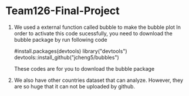 # Team126-Final-Project

1. We used a external function called bubble to make the bubble plot
   In order to activate this code sucessfully, you need to download the bubble package by run following code

   #install.packages(devtools)
   library("devtools")
   devtools::install_github("jcheng5/bubbles")
   
   These codes are for you to download the bubble package
   
2. We also have other countries dataset that can analyze. However, they are so huge that it can not be uploaded by github.
